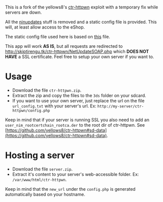 This is a fork of the yellows8's [ctr-httpwn](https://github.com/yellows8/ctr-httpwn) exploit
with a temporary fix while servers are down.

All the [ninupdates](https://github.com/yellows8/ninupdates) stuff is removed and
a static config file is provided. This will, at least allow access to the eShop.

The static config file used here is based on [this](https://github.com/Plailect/Guide/blob/master/server_config.xml) file.

This app will work **AS IS**, but all requests are redirected to http://skiptirengu.tk/ctr-httpwn/NetUpdateSOAP.php which **DOES NOT HAVE** a SSL certificate. Feel free to setup your own server if you want to.

# Usage

- Download the file `ctr-httpwn.zip`.
- Extract the zip and copy the files to the `3ds` folder on your sdcard.
- If you want to use your own server, just replace the url on the file `url_config.txt` with your server's url. Ex: `http://my-server/ctr-httpwn/config.php`

Keep in mind that if your server is running SSL you also need to add an `user_nim_rootcertchain_rootca.der` to the root dir of ctr-httpwn.
See [https://github.com/yellows8/ctr-httpwn#sd-data](https://github.com/yellows8/ctr-httpwn#sd-data).

# Hosting a server

- Download the file `server.zip`.
- Extract it's content to your server's web-accessible folder. Ex: `/var/www/html/ctr-httpwn`.

Keep in mind that the `new_url` under the `config.php` is generated automatically based on your hostname.
